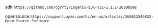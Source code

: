 sdk `https://github.com/cgrrty/Ingenic-SDK-T31-1.1.1-20200508`

opensource `https://support.wyze.com/hc/en-us/articles/360012546832-Open-Source-Software`
